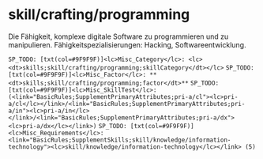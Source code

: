 # skill/crafting/programming

Die Fähigkeit, komplexe digitale Software zu programmieren und zu manipulieren.
Fähigkeitspezialisierungen: Hacking, Softwareentwicklung.

`SP_TODO: [txt(col=#9F9F9F)]<lc>Misc_Category</lc>: <lc><dt>skills;skill/crafting/programming;skillCategory</dt></lc>`
`SP_TODO: [txt(col=#9F9F9F)]<lc>Misc_Factor</lc>: **<dt>skills;skill/crafting/programming;factor</dt>**`
`SP_TODO: [txt(col=#9F9F9F)]<lc>Misc_SkillTest</lc>: (<link="BasicRules;SupplementPrimaryAttributes;pri-a/cl"><lc>pri-a/cl</lc></link>/<link="BasicRules;SupplementPrimaryAttributes;pri-a/in"><lc>pri-a/in</lc></link>/<link="BasicRules;SupplementPrimaryAttributes;pri-a/dx"><lc>pri-a/dx</lc></link>)`
`SP_TODO: [txt(col=#9F9F9F)]<lc>Misc_Requirements</lc>: <link="BasicRules;SupplementSkills;skill/knowledge/information-technology"><lc>skill/knowledge/information-technology</lc></link> (5)`
